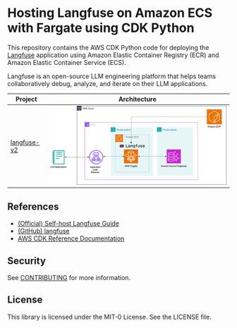 
# Hosting Langfuse on Amazon ECS with Fargate using CDK Python

This repository contains the AWS CDK Python code for deploying the [Langfuse](https://langfuse.com/) application using Amazon Elastic Container Registry (ECR) and Amazon Elastic Container Service (ECS).

Langfuse is an open-source LLM engineering platform that helps teams collaboratively debug, analyze, and iterate on their LLM applications.

| Project | Architecture |
|---------|--------------|
| [langfuse-v2](./langfuse-v2/) | ![lanfuse-v2-arch](./langfuse-v2/langfuse-on-aws-ecs-fargate-arch.svg) |

## References

 * [(Official) Self-host Langfuse Guide](https://langfuse.com/self-hosting)
 * [(GitHub) langfuse](https://github.com/langfuse/langfuse/)
 * [AWS CDK Reference Documentation](https://docs.aws.amazon.com/cdk/api/v2/)

## Security

See [CONTRIBUTING](../CONTRIBUTING.md#security-issue-notifications) for more information.

## License

This library is licensed under the MIT-0 License. See the LICENSE file.
